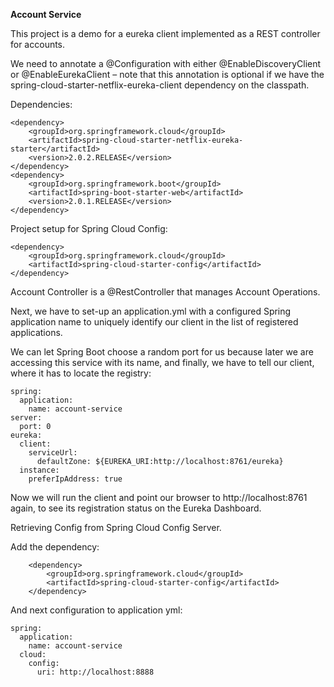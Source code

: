 **Account Service**

This project is a demo for a eureka client implemented as a REST controller for accounts.

We need to annotate a @Configuration with either @EnableDiscoveryClient or @EnableEurekaClient – note that this annotation is optional if we have the spring-cloud-starter-netflix-eureka-client dependency on the classpath.

Dependencies:

```
<dependency>
    <groupId>org.springframework.cloud</groupId>
    <artifactId>spring-cloud-starter-netflix-eureka-starter</artifactId>
    <version>2.0.2.RELEASE</version>
</dependency>
<dependency>
    <groupId>org.springframework.boot</groupId>
    <artifactId>spring-boot-starter-web</artifactId>
    <version>2.0.1.RELEASE</version>
</dependency>
```

Project setup for Spring Cloud Config:

```
<dependency>
    <groupId>org.springframework.cloud</groupId>
    <artifactId>spring-cloud-starter-config</artifactId>
</dependency>
```

Account Controller is a @RestController that manages Account Operations.

Next, we have to set-up an application.yml with a configured Spring application name to uniquely identify our client in the list of registered applications.

We can let Spring Boot choose a random port for us because later we are accessing this service with its name, and finally, we have to tell our client, where it has to locate the registry:

```
spring:
  application:
    name: account-service
server:
  port: 0
eureka:
  client:
    serviceUrl:
      defaultZone: ${EUREKA_URI:http://localhost:8761/eureka}
  instance:
    preferIpAddress: true
```    

Now we will run the client and point our browser to http://localhost:8761 again, to see its registration status on the Eureka Dashboard.

Retrieving Config from Spring Cloud Config Server.

Add the dependency:

```
    <dependency>
        <groupId>org.springframework.cloud</groupId>
        <artifactId>spring-cloud-starter-config</artifactId>
    </dependency>
```

And next configuration to application yml:

```
spring:
  application:
    name: account-service
  cloud:
    config:
      uri: http://localhost:8888
```